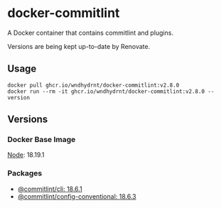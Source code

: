 # docker-commitlint

A Docker container that contains commitlint and plugins.

Versions are being kept up-to-date by Renovate.

## Usage

```shell
docker pull ghcr.io/wndhydrnt/docker-commitlint:v2.8.0
docker run --rm -it ghcr.io/wndhydrnt/docker-commitlint:v2.8.0 --version
```

## Versions

### Docker Base Image

[Node](https://hub.docker.com/_/node): 18.19.1

### Packages

- [@commitlint/cli: 18.6.1](https://www.npmjs.com/package/@commitlint/cli/v/18.6.1)
- [@commitlint/config-conventional: 18.6.3](https://www.npmjs.com/package/@commitlint/config-conventional/v/18.6.3)
